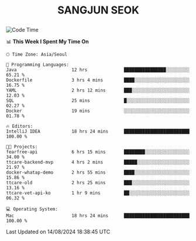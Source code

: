 <h1>
 <p align="center">
   SANGJUN SEOK
 </p>
</h1>

<!--START_SECTION:waka-->
![Code Time](http://img.shields.io/badge/Code%20Time-3%2C717%20hrs%2049%20mins-blue)

📊 **This Week I Spent My Time On** 

```text
🕑︎ Time Zone: Asia/Seoul

💬 Programming Languages: 
Java                     12 hrs              ████████████████░░░░░░░░░   65.21 % 
Dockerfile               3 hrs 4 mins        ████░░░░░░░░░░░░░░░░░░░░░   16.75 % 
YAML                     2 hrs 12 mins       ███░░░░░░░░░░░░░░░░░░░░░░   12.03 % 
SQL                      25 mins             █░░░░░░░░░░░░░░░░░░░░░░░░   02.27 % 
Docker                   19 mins             ░░░░░░░░░░░░░░░░░░░░░░░░░   01.78 % 

🔥 Editors: 
IntelliJ IDEA            18 hrs 24 mins      █████████████████████████   100.00 % 

🐱‍💻 Projects: 
fearfree-api             6 hrs 15 mins       ████████░░░░░░░░░░░░░░░░░   34.00 % 
ttcare-backend-mvp       4 hrs 2 mins        █████░░░░░░░░░░░░░░░░░░░░   21.97 % 
docker-whatap-demo       2 hrs 55 mins       ████░░░░░░░░░░░░░░░░░░░░░   15.86 % 
ttcare-old               2 hrs 25 mins       ███░░░░░░░░░░░░░░░░░░░░░░   13.16 % 
ttcare-vet-api-ko        1 hr 9 mins         ██░░░░░░░░░░░░░░░░░░░░░░░   06.32 % 

💻 Operating System: 
Mac                      18 hrs 24 mins      █████████████████████████   100.00 % 
```


 Last Updated on 14/08/2024 18:38:45 UTC
<!--END_SECTION:waka-->
